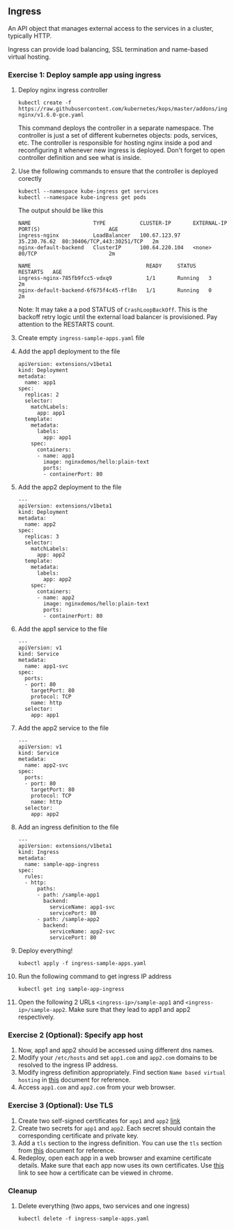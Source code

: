 ## Ingress 

An API object that manages external access to the services in a cluster, typically HTTP.

Ingress can provide load balancing, SSL termination and name-based virtual hosting.

### Exercise 1: Deploy sample app using ingress 

1. Deploy nginx ingress controller
    ```
    kubectl create -f https://raw.githubusercontent.com/kubernetes/kops/master/addons/ingress-nginx/v1.6.0-gce.yaml
    ```
    This command deploys the controller in a separate namespace. The controller is just a set of different kubernetes objects: pods, services, etc. The controller is responsible for hosting nginx inside a pod and reconfiguring it whenever new ingress is deployed. Don't forget to open controller definition and see what is inside.

1. Use the following commands to ensure that the controller is deployed corectly
    ```
    kubectl --namespace kube-ingress get services
    kubectl --namespace kube-ingress get pods
    ```
    The output should be like this
    ```
    NAME                    TYPE           CLUSTER-IP       EXTERNAL-IP   PORT(S)                      AGE
    ingress-nginx           LoadBalancer   100.67.123.97    35.230.76.62  80:30406/TCP,443:30251/TCP   2m
    nginx-default-backend   ClusterIP      100.64.220.104   <none>        80/TCP                       2m
    
    NAME                                     READY     STATUS    RESTARTS   AGE
    ingress-nginx-785fb9fcc5-vdxq9           1/1       Running   3          2m
    nginx-default-backend-6f675f4c45-rfl8n   1/1       Running   0          2m
    ```
    Note: It may take a a pod STATUS of `CrashLoopBackOff`. This is the backoff retry logic until the external load balancer is provisioned. Pay attention to the RESTARTS count.

1. Create empty `ingress-sample-apps.yaml` file

1. Add the app1 deployment to the file

    ```
    apiVersion: extensions/v1beta1
    kind: Deployment
    metadata:
      name: app1
    spec:
      replicas: 2
      selector:
        matchLabels:
          app: app1
      template:
        metadata:
          labels:
            app: app1
        spec:
          containers:
          - name: app1
            image: nginxdemos/hello:plain-text
            ports:
            - containerPort: 80
    ```

1. Add the app2 deployment to the file
    ```
    ---
    apiVersion: extensions/v1beta1
    kind: Deployment
    metadata:
      name: app2
    spec:
      replicas: 3
      selector:
        matchLabels:
          app: app2 
      template:
        metadata:
          labels:
            app: app2 
        spec:
          containers:
          - name: app2 
            image: nginxdemos/hello:plain-text
            ports:
            - containerPort: 80
    ```

1. Add the app1 service to the file
    ```
    ---
    apiVersion: v1
    kind: Service
    metadata:
      name: app1-svc
    spec:
      ports:
      - port: 80
        targetPort: 80
        protocol: TCP
        name: http
      selector:
        app: app1
    ```

1. Add the app2 service to the file

    ```
    ---
    apiVersion: v1
    kind: Service
    metadata:
      name: app2-svc
    spec:
      ports:
      - port: 80
        targetPort: 80
        protocol: TCP
        name: http
      selector:
        app: app2
    ```

1. Add an ingress definition to the file

    ```
    ---
    apiVersion: extensions/v1beta1
    kind: Ingress
    metadata:
      name: sample-app-ingress
    spec:
      rules:
      - http:
          paths:
          - path: /sample-app1
            backend:
              serviceName: app1-svc
              servicePort: 80
          - path: /sample-app2
            backend:
              serviceName: app2-svc
              servicePort: 80
    ```

1. Deploy everything!
    ```
    kubectl apply -f ingress-sample-apps.yaml
    ```

1. Run the following command to get ingress IP address
    ```
    kubectl get ing sample-app-ingress
    ```

1. Open the following 2 URLs `<ingress-ip>/sample-app1` and `<ingress-ip>/sample-app2`. Make sure that they lead to app1 and app2 respectively.

### Exercise 2 (Optional): Specify app host

1. Now, app1 and app2 should be accessed using different dns names.
1. Modify your `/etc/hosts` and set `app1.com` and `app2.com` domains to be resolved to the ingress IP address.
1. Modify ingress definition appropriately. Find section `Name based virtual hosting` in [this](https://kubernetes.io/docs/concepts/services-networking/ingress/#types-of-ingress) document for reference.
1. Access `app1.com` and `app2.com` from your web browser.

### Exercise 3 (Optional): Use TLS

1. Create two self-signed certificates for `app1`  and `app2` [link](https://stackoverflow.com/questions/10175812/how-to-create-a-self-signed-certificate-with-openssl?utm_medium=organic&utm_source=google_rich_qa&utm_campaign=google_rich_qa)
1. Create two secrets for `app1`  and `app2`. Each secret should contain the corresponding certificate and private key.
1. Add a `tls` section to the ingress definition. You can use the `tls` section from [this](https://kubernetes.io/docs/concepts/services-networking/ingress/#types-of-ingress) document for reference.
1. Redeploy, open each app in a web browser and examine certificate details. Make sure that each app now uses its own certificates. Use [this](https://www.ssl2buy.com/wiki/how-to-view-ssl-certificate-details-on-chrome-56) link to see how a certificate can be viewed in chrome.

### Cleanup

1. Delete everything (two apps, two services and one ingress)
    ```
    kubectl delete -f ingress-sample-apps.yaml
    ```
